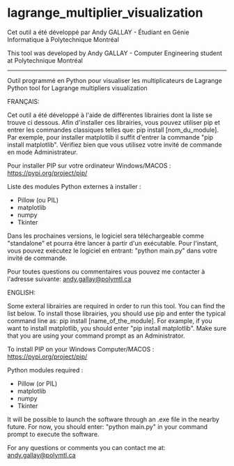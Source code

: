 # lagrange_multiplier_visualization

Cet outil a été développé par Andy GALLAY - Étudiant en Génie Informatique à Polytechnique Montréal

This tool was developed by Andy GALLAY - Computer Engineering student at Polytechnique Montréal

_________________________________________________________________________
Outil programmé en Python pour visualiser les multiplicateurs de Lagrange
Python tool for Lagrange multipliers visualization

FRANÇAIS:

Cet outil a été développé à l'aide de différentes librairies dont la liste se trouve ci dessous. Afin d'installer ces librairies, vous pouvez utiliser pip et entrer les commandes classiques telles que: pip install [nom_du_module]. Par exemple, pour installer matplotlib il suffit d'entrer la commande "pip install matplotlib". Vérifiez bien que vous utilisez votre invité de commande en mode Administrateur.

Pour installer PIP sur votre ordinateur Windows/MACOS : https://pypi.org/project/pip/

Liste des modules Python externes à installer :
- Pillow (ou PIL)
- matplotlib
- numpy
- Tkinter

Dans les prochaines versions, le logiciel sera téléchargeable comme "standalone" et pourra être lancer à partir d'un exécutable. Pour l'instant, vous pouvez exécutez le logiciel en entrant: "python main.py" dans votre invité de commande.

Pour toutes questions ou commentaires vous pouvez me contacter à l'adresse suivante: andy.gallay@polymtl.ca



ENGLISH:

Some exteral librairies are required in order to run this tool. You can find the list below. To install those librairies, you should use pip and enter the typical command line as: pip install [name_of_the_module]. For example, if you want to install matplotlib, you should enter "pip install matplotlib". Make sure that you are using your command prompt as an Administrator.

To install PIP on your Windows Computer/MACOS : https://pypi.org/project/pip/

Python modules required :
- Pillow (or PIL)
- matplotlib
- numpy
- Tkinter

It will be possible to launch the software through an .exe file in the nearby future. For now, you should enter: "python main.py" in your command prompt to execute the software.

For any questions or comments you can contact me at: andy.gallay@polymtl.ca
